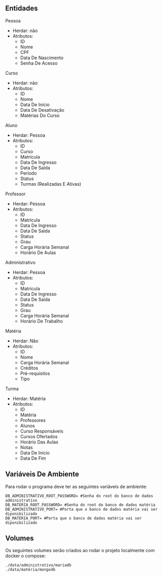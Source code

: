 ## Entidades

Pessoa
- Herdar: não
- Atributos:
  - ID
  - Nome
  - CPF
  - Data De Nascimento
  - Senha De Acesso

Curso
- Herdar: não
- Atributos:
  - ID
  - Nome
  - Data De Início
  - Data De Desativação
  - Matérias Do Curso

Aluno
- Herdar: Pessoa
- Atributos:
  - ID
  - Curso 
  - Matrícula
  - Data De Ingresso
  - Data De Saída
  - Período
  - Status
  - Turmas (Realizadas E Ativas)

Professor
- Herdar: Pessoa
- Atributos:
  - ID
  - Matrícula
  - Data De Ingresso
  - Data De Saída
  - Status
  - Grau
  - Carga Horária Semanal
  - Horário De Aulas

Administrativo
- Herdar: Pessoa
- Atributos:
  - ID
  - Matrícula
  - Data De Ingresso
  - Data De Saída
  - Status
  - Grau
  - Carga Horária Semanal
  - Horário De Trabalho

Matéria
- Herdar: Não
- Atributos:
  - ID
  - Nome
  - Carga Horária Semanal
  - Créditos
  - Pré-requisitos
  - Tipo

Turma
- Herdar: Matéria
- Atributos:
  - ID
  - Matéria
  - Professores
  - Alunos
  - Curso Responsáveis
  - Cursos Ofertados
  - Horário Das Aulas
  - Notas
  - Data De Início
  - Data De Fim

## Variáveis De Ambiente
Para rodar o programa deve ter as seguintes variáveis de ambiente:
```Shell
DB_ADMINISTRATIVO_ROOT_PASSWORD= #Senha do root do banco de dados administrativo
DB_MATERIA_ROOT_PASSWORD= #Senha do root do banco de dados matéria
DB_ADMINISTRATIVO_PORT= #Porta que o banco de dados matéria vai ser diponibilizado
DB_MATERIA_PORT= #Porta que o banco de dados matéria vai ser diponibilizado
```

## Volumes
Os seguintes volumes serão criados ao rodar o projeto localmente com docker o
compose:
```Shell
./data/administrativo/mariadb
./data/matéria/mongodb
```

